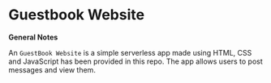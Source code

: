 # Guestbook Website

**General Notes**

An `GuestBook Website` is a simple serverless app made using HTML, CSS and JavaScript has been provided in this repo. The app allows users to post messages and view them.


